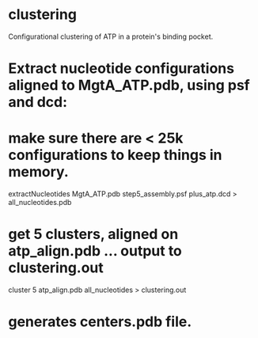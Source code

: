 # clustering
Configurational clustering of ATP in a protein's binding pocket.

# Extract nucleotide configurations aligned to MgtA_ATP.pdb, using psf and dcd:
# make sure there are < 25k configurations to keep things in memory.
extractNucleotides MgtA_ATP.pdb step5_assembly.psf plus_atp.dcd > all_nucleotides.pdb

# get 5 clusters, aligned on atp_align.pdb ... output to clustering.out
cluster 5 atp_align.pdb all_nucleotides > clustering.out

# generates centers.pdb file.
